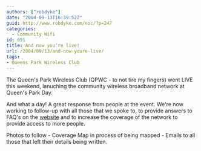 ```yaml
---
authors: ["robdyke"]
date: "2004-09-13T16:39:52Z"
guid: http://www.robdyke.com/noc/?p=247
categories:
  - Community Wifi
id: 651
title: And now you’re live!
url: /2004/09/13/and-now-youre-live/
tags:
- Queens Park Wireless Club
---
```

The Queen's Park Wireless Club (QPWC - to not tire my fingers) went LIVE this weekend, lanuching the community wireless broadband network at Queen's Park Day.

And what a day! A great response from people at the event. We're now working to follow-up with all those that we spoke to, to provide answers to FAQ's on the [website](http://www.queenspark.me.uk) and to increase the coverage of the network to provide access to more people.

Photos to follow - Coverage Map in process of being mapped - Emails to all those that left their details being written.